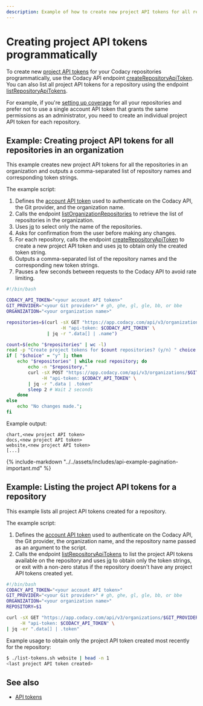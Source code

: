 ```yaml
---
description: Example of how to create new project API tokens for all repositories in an organization using the Codacy API endpoint createRepositoryApiToken.
---
```



# Creating project API tokens programmatically

To create new [project API tokens](../api-tokens.md) for your Codacy repositories programmatically, use the Codacy API endpoint [createRepositoryApiToken](https://app.codacy.com/api/api-docs#createrepositoryapitoken). You can also list all project API tokens for a repository using the endpoint [listRepositoryApiTokens](https://api.codacy.com/api/api-docs#listrepositoryapitokens).

For example, if you're [setting up coverage](../../coverage-reporter/index.md) for all your repositories and prefer not to use a single account API token that grants the same permissions as an administrator, you need to create an individual project API token for each repository.

## Example: Creating project API tokens for all repositories in an organization

This example creates new project API tokens for all the repositories in an organization and outputs a comma-separated list of repository names and corresponding token strings.

The example script:

1.  Defines the [account API token](../api-tokens.md#account-api-tokens) used to authenticate on the Codacy API, the Git provider, and the organization name.
1.  Calls the endpoint [listOrganizationRepositories](https://api.codacy.com/api/api-docs#listorganizationrepositories) to retrieve the list of repositories in the organization.
1.  Uses [jq](https://github.com/stedolan/jq) to select only the name of the repositories.
1.  Asks for confirmation from the user before making any changes.
1.  For each repository, calls the endpoint [createRepositoryApiToken](https://app.codacy.com/api/api-docs#createrepositoryapitoken) to create a new project API token and uses jq to obtain only the created token string.
1.  Outputs a comma-separated list of the repository names and the corresponding new token strings.
1.  Pauses a few seconds between requests to the Codacy API to avoid rate limiting.

```bash
#!/bin/bash

CODACY_API_TOKEN="<your account API token>"
GIT_PROVIDER="<your Git provider>" # gh, ghe, gl, gle, bb, or bbe
ORGANIZATION="<your organization name>"

repositories=$(curl -sX GET "https://app.codacy.com/api/v3/organizations/$GIT_PROVIDER/$ORGANIZATION/repositories" \
                    -H "api-token: $CODACY_API_TOKEN" \
               | jq -r ".data[] | .name")

count=$(echo "$repositories" | wc -l)
read -p "Create project tokens for $count repositories? (y/n) " choice
if [ "$choice" = "y" ]; then
    echo "$repositories" | while read repository; do
        echo -n "$repository,"
        curl -sX POST "https://app.codacy.com/api/v3/organizations/$GIT_PROVIDER/$ORGANIZATION/repositories/$repository/tokens" \
             -H "api-token: $CODACY_API_TOKEN" \
        | jq -r ".data | .token"
        sleep 2 # Wait 2 seconds
    done
else
    echo "No changes made.";
fi
```

Example output:

```text
chart,<new project API token>
docs,<new project API token>
website,<new project API token>
[...]
```

{% include-markdown "../../assets/includes/api-example-pagination-important.md" %}

## Example: Listing the project API tokens for a repository

This example lists all project API tokens created for a repository.

The example script:

1.  Defines the [account API token](../api-tokens.md#account-api-tokens) used to authenticate on the Codacy API, the Git provider, the organization name, and the repository name passed as an argument to the script.
1.  Calls the endpoint [listRepositoryApiTokens](https://api.codacy.com/api/api-docs#listrepositoryapitokens) to list the project API tokens available on the repository and uses [jq](https://github.com/stedolan/jq) to obtain only the token strings, or exit with a non-zero status if the repository doesn't have any project API tokens created yet.

```bash
#!/bin/bash
CODACY_API_TOKEN="<your account API token>"
GIT_PROVIDER="<your Git provider>" # gh, ghe, gl, gle, bb, or bbe
ORGANIZATION="<your organization name>"
REPOSITORY=$1

curl -sX GET "https://app.codacy.com/api/v3/organizations/$GIT_PROVIDER/$ORGANIZATION/repositories/$REPOSITORY/tokens" \
     -H "api-token: $CODACY_API_TOKEN" \
| jq -er ".data[] | .token"
```

Example usage to obtain only the project API token created most recently for the repository:

```bash
$ ./list-tokens.sh website | head -n 1
<last project API token created>
```

## See also

-   [API tokens](../api-tokens.md)
